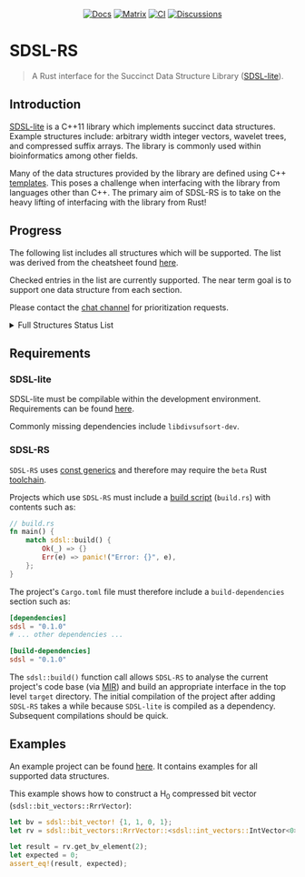 <p align="center">
  <a href="https://docs.rs/sdsl"><img src="https://docs.rs/sdsl/badge.svg" alt="Docs"></a>
  <a href="https://matrix.to/#/#sdsl-rs:matrix.org"><img src="https://img.shields.io/matrix/sdsl-rs:matrix.org?label=chat&logo=matrix" alt="Matrix"></a>
  <a href="https://github.com/sdsl-rs/sdsl-rs/actions/workflows/main.yaml"><img src="https://github.com/sdsl-rs/sdsl-rs/actions/workflows/main.yaml/badge.svg" alt="CI"></a>
  <a href="https://github.com/sdsl-rs/sdsl-rs/discussions"><img src="https://img.shields.io/badge/github-discussions-red" alt="Discussions"></a>
</p>

# SDSL-RS

> A Rust interface for the Succinct Data Structure Library ([SDSL-lite](https://github.com/simongog/sdsl-lite)).

## Introduction

[SDSL-lite](https://github.com/simongog/sdsl-lite) is a C++11 library which implements succinct data structures. Example structures include: arbitrary width integer vectors, wavelet trees, and compressed suffix arrays. The library is commonly used within bioinformatics among other fields.

Many of the data structures provided by the library are defined using C++ [templates](https://en.cppreference.com/w/cpp/language/class_template). This poses a challenge when interfacing with the library from languages other than C++. The primary aim of SDSL-RS is to take on the heavy lifting of interfacing with the library from Rust!

## Progress

The following list includes all structures which will be supported. The list was derived from the cheatsheet found [here](https://simongog.github.io/assets/data/sdsl-cheatsheet.pdf).

Checked entries in the list are currently supported. The near term goal is to support one data structure from each section.

Please contact the [chat channel](https://matrix.to/#/#sdsl-rs:matrix.org) for prioritization requests.

<details>
  <summary>Full Structures Status List</summary>

### Integer vectors

* [x] IntVector

### Bit vectors

* [x] BitVector (plain bit vector)
* [ ] BitVectorIl (interleaved bit vector)
* [x] RrrVector (H<sub>0</sub> compressed bit vector)
* [ ] SdVector (sparse bit vector)
* [ ] HybVector (hybrid bit vector)

### Rank Supports

* [x] RankSupportV
* [ ] RankSupportV5
* [ ] RankSupportScan
* [ ] RankSupportIl
* [ ] RankSupportRrr
* [ ] RankSupportSd
* [ ] RankSupportHyb

### Select Supports

* [x] SelectSupportMcl
* [ ] SelectSupportScan
* [ ] SelectSupportIl
* [ ] SelectSupportRrr
* [ ] SelectSupportSd

### Wavelet Trees

* [ ] WtHuff
* [ ] WtRlmn
* [ ] WtGmr
* [ ] WtAp
* [ ] WmInt
* [ ] WtBlcd
* [ ] WtHutu
* [ ] WtInt

### Compressed Suffix Arrays

* [ ] CsaBitcompressed
* [ ] CsaSada
* [ ] CsaWt

### Longest Common Prefix Arrays

* [ ] LcpBitcompressed
* [ ] LcpDac
* [ ] LcpByte
* [ ] LcpWt
* [ ] LcpVlc
* [ ] LcpSupportSada
* [ ] LcpSupportTree
* [ ] LcpSupportTree2

### Balanced Parentheses Supports

* [ ] BpSupportG
* [ ] BpSupportGg
* [ ] BpSupportSada

### Compressed Suffix Trees

* [ ] CstSada
* [ ] CstSct3

### Range Min/Max Query

* [ ] RmqSupportSparseTable
* [ ] RmqSuccintSada
* [ ] RmqSuccintSct

</details>

## Requirements

### SDSL-lite

SDSL-lite must be compilable within the development environment. Requirements can be found [here](https://github.com/simongog/sdsl-lite#requirements).

Commonly missing dependencies include `libdivsufsort-dev`.

### SDSL-RS

`SDSL-RS` uses [const generics](https://blog.rust-lang.org/2021/02/26/const-generics-mvp-beta.html) and therefore may require the `beta` Rust [toolchain](https://rust-lang.github.io/rustup/concepts/toolchains.html).

Projects which use `SDSL-RS` must include a [build script](https://doc.rust-lang.org/cargo/reference/build-scripts.html) (`build.rs`) with contents such as:

```rust
// build.rs
fn main() {
    match sdsl::build() {
        Ok(_) => {}
        Err(e) => panic!("Error: {}", e),
    };
}
```

The project's `Cargo.toml` file must therefore include a `build-dependencies` section such as:

```toml
[dependencies]
sdsl = "0.1.0"
# ... other dependencies ...

[build-dependencies]
sdsl = "0.1.0"
```

The `sdsl::build()` function call allows `SDSL-RS` to analyse the current project's code base (via [MIR](https://rustc-dev-guide.rust-lang.org/mir/index.html)) and build an appropriate interface in the top level `target` directory. The initial compilation of the project after adding `SDSL-RS` takes a while because `SDSL-lite` is compiled as a dependency. Subsequent compilations should be quick.

## Examples

An example project can be found [here](https://github.com/sdsl-rs/sdsl-rs/tree/master/examples). It contains examples for all supported data structures.

This example shows how to construct a H<sub>0</sub> compressed bit vector (`sdsl::bit_vectors::RrrVector`):

```rust
let bv = sdsl::bit_vector! {1, 1, 0, 1};
let rv = sdsl::bit_vectors::RrrVector::<sdsl::int_vectors::IntVector<0>, 10, 2>::new(&bv)?;

let result = rv.get_bv_element(2);
let expected = 0;
assert_eq!(result, expected);
```
